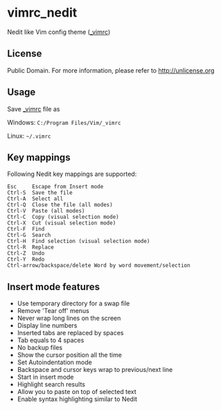 # vimrc_nedit
Nedit like Vim config theme ([_vimrc](_vimrc))

## License
Public Domain. For more information, please refer to http://unlicense.org

## Usage
Save [_vimrc](_vimrc) file as

Windows:  `C:/Program Files/Vim/_vimrc`

Linux: `~/.vimrc`

## Key mappings
Following Nedit key mappings are supported:
```
Esc     Escape from Insert mode
Ctrl-S  Save the file
Ctrl-A  Select all
Ctrl-Q  Close the file (all modes)
Ctrl-V  Paste (all modes)
Ctrl-C  Copy (visual selection mode)
Ctrl-X  Cut (visual selection mode)
Ctrl-F  Find
Ctrl-G  Search
Ctrl-H  Find selection (visual selection mode)
Ctrl-R  Replace
Ctrl-Z  Undo
Ctrl-Y  Redo
Ctrl-arrow/backspace/delete Word by word movement/selection
```

## Insert mode features

- Use temporary directory for a swap file
- Remove 'Tear off' menus
- Never wrap long lines on the screen
- Display line numbers
- Inserted tabs are replaced by spaces
- Tab equals to 4 spaces
- No backup files
- Show the cursor position all the time
- Set Autoindentation mode
- Backspace and cursor keys wrap to previous/next line
- Start in insert mode
- Highlight search results
- Allow you to paste on top of selected text
- Enable syntax highlighting similar to Nedit

